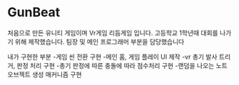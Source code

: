 # GunBeat

처음으로 만든 유니티 게임이며 Vr게임 리듬게임 입니다.
고등학교 1학년때 대회를 나가기 위해 제작했습니다. 팀장 및 메인 프로그래머 부분을 담당했습니다

내가 구현한 부분
-게임 씬 전환 구현
-메인 홈, 게임 플레이 UI 제작
-vr 총기 발사 트리거, 판정 처리 구현
-총기 판정에 따른 충돌에 따라 점수처리 구현
-랜덤을 나오는 노트 오브젝트 생성 매커니즘 구현

